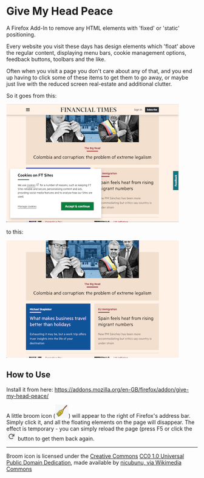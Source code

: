 # Give My Head Peace

A Firefox Add-In to remove any HTML elements with 'fixed' or 'static' positioning.

Every website you visit these days has design elements which 'float' above the regular content, displaying menu bars, cookie management options, feedback buttons, toolbars and the like.

Often when you visit a page you don't care about any of that, and you end up having to click some of these items to get them to go away, or maybe just live with the reduced screen real-estate and additional clutter.

So it goes from this:

![Financial Times web page with floating elements](images/ft_before.png)

to this:

![Financial Times web page without floating elements](images/ft_after.png)

## How to Use

Install it from here: https://addons.mozilla.org/en-GB/firefox/addon/give-my-head-peace/

A little broom icon (![Broom Icon](images/broom16.png)) will appear to the right of Firefox's address bar.  Simply click it, and all the floating elements on the page will disappear.  The effect is temporary - you can simply reload the page (press F5 or click the ![Firefox Reload Icon](images/reload.png) button to get them back again.

----------------------------

Broom icon is licensed under the [Creative Commons](https://en.wikipedia.org/wiki/en:Creative_Commons) [CC0 1.0 Universal Public Domain Dedication](https://creativecommons.org/publicdomain/zero/1.0/deed.en), made available by [nicubunu, via Wikimedia Commons](https://commons.wikimedia.org/wiki/File:Broom.svg)
